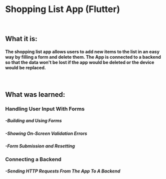 # Shopping List App (Flutter)

<br/>

## What it is:
#### The shopping list app allows users to add new items to the list in an easy way by filling a form and delete them. The App is connected to a backend so that the data won't be lost if the app would be deleted or the device would be replaced.

<br/>

## What was learned:
### Handling User Input With Forms
##### -Building and Using Forms
##### -Showing On-Screen Validation Errors
##### -Form Submission and Resetting

### Connecting a Backend
##### -Sending HTTP Requests From The App To A Backend

